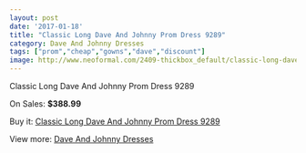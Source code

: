 ```yaml
---
layout: post
date: '2017-01-18'
title: "Classic Long Dave And Johnny Prom Dress 9289"
category: Dave And Johnny Dresses
tags: ["prom","cheap","gowns","dave","discount"]
image: http://www.neoformal.com/2409-thickbox_default/classic-long-dave-and-johnny-prom-dress-9289.jpg
---
```

Classic Long Dave And Johnny Prom Dress 9289

On Sales: **$388.99**
<a href="https://www.neoformal.com/en/dave-and-johnny-dresses/906-classic-long-dave-and-johnny-prom-dress-9289.html"><amp-img layout="responsive" width="600" height="600" src="//www.neoformal.com/2409-thickbox_default/classic-long-dave-and-johnny-prom-dress-9289.jpg" alt="Classic Long Dave And Johnny Prom Dress 9289 0" /></a>
<a href="https://www.neoformal.com/en/dave-and-johnny-dresses/906-classic-long-dave-and-johnny-prom-dress-9289.html"><amp-img layout="responsive" width="600" height="600" src="//www.neoformal.com/2410-thickbox_default/classic-long-dave-and-johnny-prom-dress-9289.jpg" alt="Classic Long Dave And Johnny Prom Dress 9289 1" /></a>

Buy it: [Classic Long Dave And Johnny Prom Dress 9289](https://www.neoformal.com/en/dave-and-johnny-dresses/906-classic-long-dave-and-johnny-prom-dress-9289.html "Classic Long Dave And Johnny Prom Dress 9289")

View more: [Dave And Johnny Dresses](https://www.neoformal.com/en/9-dave-and-johnny-dresses "Dave And Johnny Dresses")